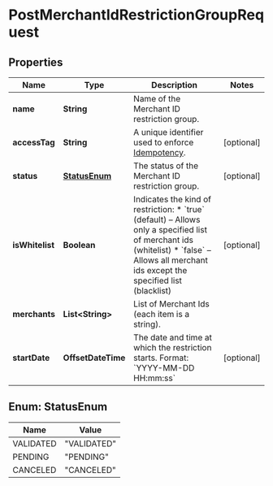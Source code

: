 

# PostMerchantIdRestrictionGroupRequest


## Properties

| Name | Type | Description | Notes |
|------------ | ------------- | ------------- | -------------|
|**name** | **String** | Name of the Merchant ID restriction group. |  |
|**accessTag** | **String** | A unique identifier used to enforce [Idempotency](/guide/api-basics/idempotency.html).  |  [optional] |
|**status** | [**StatusEnum**](#StatusEnum) | The status of the Merchant ID restriction group. |  [optional] |
|**isWhitelist** | **Boolean** | Indicates the kind of restriction:  * &#x60;true&#x60; (default) – Allows only a specified list of merchant ids (whitelist) * &#x60;false&#x60; – Allows all merchant ids except the specified list (blacklist)  |  [optional] |
|**merchants** | **List&lt;String&gt;** | List of Merchant Ids (each item is a string). |  |
|**startDate** | **OffsetDateTime** | The date and time at which the restriction starts.   Format: &#x60;YYYY-MM-DD HH:mm:ss&#x60;  |  [optional] |



## Enum: StatusEnum

| Name | Value |
|---- | -----|
| VALIDATED | &quot;VALIDATED&quot; |
| PENDING | &quot;PENDING&quot; |
| CANCELED | &quot;CANCELED&quot; |



